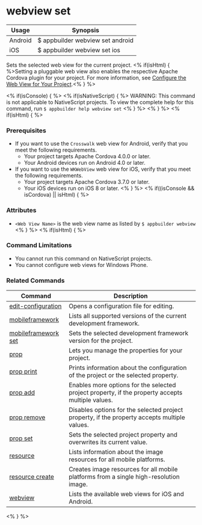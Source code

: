 webview set
==========

Usage | Synopsis
------|-------
Android | $ appbuilder webview set android <Web View Name>
iOS | $ appbuilder webview set ios <Web View Name>

Sets the selected web view for the current project. <% if(isHtml) { %>Setting a pluggable web view also enables the respective Apache Cordova plugin for your project. For more information, see [Configure the Web View for Your Project](http://docs.telerik.com/platform/appbuilder/configuring-your-project/configure-web-views).<% } %>

<% if(isConsole)  { %>
<% if(isNativeScript)  { %>
WARNING: This command is not applicable to NativeScript projects. To view the complete help for this command, run `$ appbuilder help webview set`
<% } %>
<% } %>
<% if(isHtml) { %>
### Prerequisites

* If you want to use the `Crosswalk` web view for Android, verify that you meet the following requirements.
    * Your project targets Apache Cordova 4.0.0 or later.
    * Your Android devices run on Android 4.0 or later.
* If you want to use the `WKWebView` web view for iOS, verify that you meet the following requirements.
    * Your project targets Apache Cordova 3.7.0 or later.
    * Your iOS devices run on iOS 8 or later.
<% } %>
<% if((isConsole && isCordova) || isHtml) { %>
### Attributes

* `<Web View Name>` is the web view name as listed by `$ appbuilder webview`
<% } %>
<% if(isHtml) { %>
### Command Limitations

* You cannot run this command on NativeScript projects.
* You cannot configure web views for Windows Phone.

### Related Commands

Command | Description
----------|----------
[edit-configuration](edit-configuration.html) | Opens a configuration file for editing.
[mobileframework](mobileframework.html) | Lists all supported versions of the current development framework.
[mobileframework set](mobileframework-set.html) | Sets the selected development framework version for the project.
[prop](prop.html) | Lets you manage the properties for your project.
[prop print](prop-print.html) | Prints information about the configuration of the project or the selected property.
[prop add](prop-add.html) | Enables more options for the selected project property, if the property accepts multiple values.
[prop remove](prop-remove.html) | Disables options for the selected project property, if the property accepts multiple values.
[prop set](prop-set.html) | Sets the selected project property and overwrites its current value.
[resource](resource.html) | Lists information about the image resources for all mobile platforms.
[resource create](resource-create.html) | Creates image resources for all mobile platforms from a single high-resolution image.
[webview](webview.html) | Lists the available web views for iOS and Android.
<% } %>
